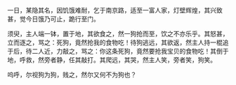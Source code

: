 一日，某隐其名，因饥饿难耐，乞于南京路，适至一富人家，灯壁辉煌，其兴致甚，觉今日饿乃可止，跪行至门。

须臾，主人端一钵，置于地，其欲食之，然一狗抢而至，饮之不亦乐乎。其怒甚，立而逐之，骂之：死狗，竟然抢我的食物吃！待狗逃远，其欲返，然主人持一棍追于后，待二人近，力敲之，骂之：你这条死狗，竟然要抢我宝贝的食物吃！其倒于地，呼救，然旁者静，任其敲打。其爬远，其哭，然主人笑，旁者笑，狗笑。

呜呼，尔视狗为狗，贱之，然尔又何不为狗也？